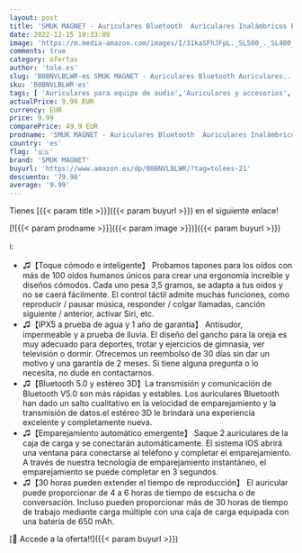 ```yaml
---
layout: post
title: 'SMUK MAGNET - Auriculares Bluetooth  Auriculares Inalámbricos Bluetooth 5.0 en la Oreja con Caja de Carga Rapida  Micrófono Incorporado  Control Táctil  IPX5 Impermeables  Reproducci 30 Horas  para iPhone y Android'
date: 2022-12-15 10:33:09
image: 'https://m.media-amazon.com/images/I/31kaSFhJFpL._SL500_._SL400_.jpg'
comments: true
category: ofertas
author: 'tole.es'
slug: 'B0BNVLBLWR-es SMUK MAGNET - Auriculares Bluetooth Auriculares...'
sku: 'B0BNVLBLWR-es'
tags: [ 'Auriculares para equipo de audio','Auriculares y accesorios','Electrónica','iphone','smuk magnet','🇪🇸', ]
actualPrice: 9.99 EUR
currency: EUR
price: 9.99
comparePrice: 49.9 EUR
prodname: 'SMUK MAGNET - Auriculares Bluetooth  Auriculares Inalámbricos Bluetooth 5.0 en la Oreja con Caja de Carga Rapida  Micrófono Incorporado  Control Táctil  IPX5 Impermeables  Reproducci 30 Horas  para iPhone y Android'
country: 'es'
flag: '🇪🇸'
brand: 'SMUK MAGNET'
buyurl: 'https://www.amazon.es/dp/B0BNVLBLWR/?tag=tolees-21'
descuento: '79.98'
average: '9.99'
---
```


Tienes [{{< param title >}}]({{< param buyurl >}}) en el siguiente enlace!

[![{{< param prodname >}}]({{< param image >}})]({{< param buyurl >}})

ℹ️:

- ♫【Toque cómodo e inteligente】 Probamos tapones para los oídos con más de 100 oídos humanos únicos para crear una ergonomía increíble y diseños cómodos. Cada uno pesa 3,5 gramos, se adapta a tus oídos y no se caerá fácilmente. El control táctil admite muchas funciones, como reproducir / pausar música, responder / colgar llamadas, canción siguiente / anterior, activar Siri, etc.
- ♫【IPX5 a prueba de agua y 1 año de garantía】 Antisudor, impermeable y a prueba de lluvia. El diseño del gancho para la oreja es muy adecuado para deportes, trotar y ejercicios de gimnasia, ver televisión o dormir. Ofrecemos un reembolso de 30 días sin dar un motivo y una garantía de 2 meses. Si tiene alguna pregunta o lo necesita, no dude en contactarnos.
- ♫【Bluetooth 5.0 y estéreo 3D】La transmisión y comunicación de Bluetooth V5.0 son más rápidas y estables. Los auriculares Bluetooth han dado un salto cualitativo en la velocidad de emparejamiento y la transmisión de datos.el estéreo 3D le brindará una experiencia excelente y completamente nueva.
- ♫【Emparejamiento automático emergente】 Saque 2 auriculares de la caja de carga y se conectarán automáticamente. El sistema IOS abrirá una ventana para conectarse al teléfono y completar el emparejamiento. A través de nuestra tecnología de emparejamiento instantáneo, el emparejamiento se puede completar en 3 segundos.
- ♫【30 horas pueden extender el tiempo de reproducción】 El auricular puede proporcionar de 4 a 6 horas de tiempo de escucha o de conversación. Incluso pueden proporcionar más de 30 horas de tiempo de trabajo mediante carga múltiple con una caja de carga equipada con una batería de 650 mAh.

[🛒 Accede a la oferta!!]({{< param buyurl >}})
